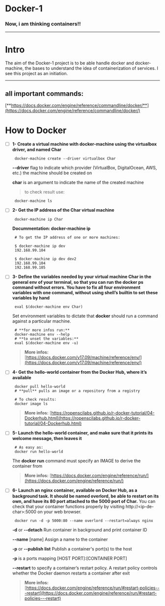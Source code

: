 # Docker-1

### Now, i am thinking containers!!

---

# Intro

The aim of the Docker-1 project is to be able handle docker and docker-machine, the
bases to understand the idea of containerization of services. I see this project as
an initiation.

---

## all important commands:

[**https://docs.docker.com/engine/reference/commandline/docker/**](https://docs.docker.com/engine/reference/commandline/docker/)

# How to Docker

- [ ]  **1- Create a virtual machine with docker-machine using the virtualbox driver, and named Char**

        docker-machine create --driver virtualbox Char

    **--driver** flag to indicate which provider (VirtualBox, DigitalOcean, AWS, etc.) the machine should be created on

    **char** is an argument to indicate the name of the created machine

    > to check result use:

        docker-machine ls

- [ ]  **2- Get the IP address of the Char virtual machine**

        docker-machine ip Char

    **Docummentation: docker-machine ip**

        # To get the IP address of one or more machines:
        
        $ docker-machine ip dev
        192.168.99.104
        
        $ docker-machine ip dev dev2
        192.168.99.104
        192.168.99.105

- [ ]  **3- Define the variables needed by your virtual machine Char in the general env of your
terminal, so that you can run the docker ps command without errors. You have
to fix all four environment variables with one command, without using shell’s builtin to set these variables by hand**

        eval $(docker-machine env Char)

    Set environment variables to dictate that **docker** should run a command against a particular machine.

        # **for more infos run:** 
        docker-machine env --help
        # **to unset the variables:**
        eval $(docker-machine env -u)

    > **More infos:** [https://docs.docker.com/v17.09/machine/reference/env/](https://docs.docker.com/v17.09/machine/reference/env/)

- [ ]  **4- Get the hello-world container from the Docker Hub, where it’s available**

        docker pull hello-world
        # **pull** pulls an image or a repository from a registry
        
        # To check results:
        docker image ls

    > **More infos:** [https://ropenscilabs.github.io/r-docker-tutorial/04-Dockerhub.html](https://ropenscilabs.github.io/r-docker-tutorial/04-Dockerhub.html)

- [ ]  **5- Launch the hello-world container, and make sure that it prints its welcome message, then leaves it**

        # As easy as:
        docker run hello-world

    The **docker run** command must specify an IMAGE to derive the container from

    > **More infos:** [https://docs.docker.com/engine/reference/run/](https://docs.docker.com/engine/reference/run/)

- [ ]  **6- Launch an nginx container, available on Docker Hub, as a background task. It should be named overlord, be able to restart on its own, and have its 80 port attached to the 5000 port of Char.** You can check that your container functions properly by visiting http://&lt;ip-de-char&gt;:5000 on your web browser.

        docker run -d -p 5000:80 --name overlord --restart=always nginx

    **-d** or **--detach**           Run container in background and print container ID

    **--name** [name]          Assign a name to the container

    **-p** or **--publish list**    Publish a container's port(s) to the host

    **-p** is a ports mapping [HOST PORT]:[CONTAINER PORT]


    **--restart** to specify a container’s restart policy. A restart policy controls whether the Docker daemon restarts a container after exit

    > **More infos:** [https://docs.docker.com/engine/reference/run/#restart-policies---restart](https://docs.docker.com/engine/reference/run/#restart-policies---restart)
